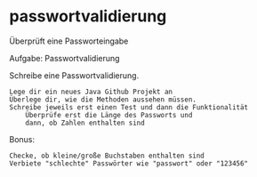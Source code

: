 # passwortvalidierung
Überprüft eine Passworteingabe


Aufgabe: Passwortvalidierung

Schreibe eine Passwortvalidierung.

    Lege dir ein neues Java Github Projekt an
    Überlege dir, wie die Methoden aussehen müssen.
    Schreibe jeweils erst einen Test und dann die Funktionalität
        Überprüfe erst die Länge des Passworts und
        dann, ob Zahlen enthalten sind

Bonus:

    Checke, ob kleine/große Buchstaben enthalten sind
    Verbiete "schlechte" Passwörter wie "passwort" oder "123456"

